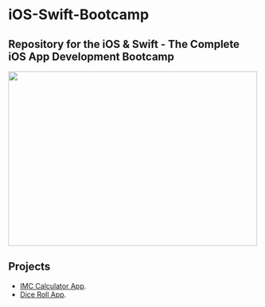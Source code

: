 # iOS-Swift-Bootcamp

## Repository for the iOS &amp; Swift - The Complete iOS App Development Bootcamp

<img src="https://blog.mentores.com.br/wp-content/uploads/2019/01/ios.gif" width="500" height="350" />

## Projects

- <a href="https://github.com/KOKENY97/iOS-Swift-Bootcamp/tree/main/Challenges/challengeIMC">IMC Calculator App</a>. 
- <a href="https://github.com/KOKENY97/iOS-Swift-Bootcamp/tree/main/Projects/Dice-iOS13">Dice Roll App</a>. 

